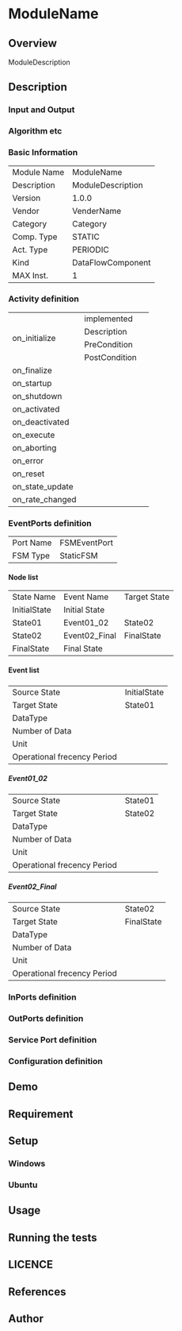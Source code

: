 # ModuleName

## Overview

ModuleDescription

## Description



### Input and Output



### Algorithm etc



### Basic Information

|  |  |
----|---- 
| Module Name | ModuleName |
| Description | ModuleDescription |
| Version | 1.0.0 |
| Vendor | VenderName |
| Category | Category |
| Comp. Type | STATIC |
| Act. Type | PERIODIC |
| Kind | DataFlowComponent |
| MAX Inst. | 1 |

### Activity definition

<table>
  <tr>
    <td rowspan="4">on_initialize</td>
    <td colspan="2">implemented</td>
    <tr>
      <td>Description</td>
      <td></td>
    </tr>
    <tr>
      <td>PreCondition</td>
      <td></td>
    </tr>
    <tr>
      <td>PostCondition</td>
      <td></td>
    </tr>
  </tr>
  <tr>
    <td>on_finalize</td>
    <td colspan="2"></td>
  </tr>
  <tr>
    <td>on_startup</td>
    <td colspan="2"></td>
  </tr>
  <tr>
    <td>on_shutdown</td>
    <td colspan="2"></td>
  </tr>
  <tr>
    <td>on_activated</td>
    <td colspan="2"></td>
  </tr>
  <tr>
    <td>on_deactivated</td>
    <td colspan="2"></td>
  </tr>
  <tr>
    <td>on_execute</td>
    <td colspan="2"></td>
  </tr>
  <tr>
    <td>on_aborting</td>
    <td colspan="2"></td>
  </tr>
  <tr>
    <td>on_error</td>
    <td colspan="2"></td>
  </tr>
  <tr>
    <td>on_reset</td>
    <td colspan="2"></td>
  </tr>
  <tr>
    <td>on_state_update</td>
    <td colspan="2"></td>
  </tr>
  <tr>
    <td>on_rate_changed</td>
    <td colspan="2"></td>
  </tr>
</table>

### EventPorts definition

|  |  |
----|---- 
| Port Name | FSMEventPort |
| FSM Type | StaticFSM |

#### Node list

<table>
  <tr>
    <td>State Name</td>
    <td>Event Name</td>
    <td>Target State</td>
  </tr>
  <tr>
    <td>InitialState</td>
    <td colspan="2">Initial State</td>
  </tr>
  <tr>
    <td rowspan="1">State01</td>
    <td>Event01_02</td>
    <td>State02</td>
  </tr>
  <tr>
    <td rowspan="1">State02</td>
    <td>Event02_Final</td>
    <td>FinalState</td>
  </tr>
  <tr>
    <td>FinalState</td>
    <td colspan="2">Final State</td>
  </tr>

</table>

#### Event list

##### 



<table>
  <tr>
    <td>Source State</td>
    <td colspan="2">InitialState</td>
  </tr>
  <tr>
    <td>Target State</td>
    <td colspan="2">State01</td>
  </tr>
  <tr>
    <td>DataType</td>
    <td></td>
    <td></td>
  </tr>
  <tr>
    <td>Number of Data</td>
    <td colspan="2"></td>
  </tr>
  <tr>
    <td>Unit</td>
    <td colspan="2"></td>
  </tr>
  <tr>
    <td>Operational frecency Period</td>
    <td colspan="2"></td>
  </tr>
</table>



##### Event01_02



<table>
  <tr>
    <td>Source State</td>
    <td colspan="2">State01</td>
  </tr>
  <tr>
    <td>Target State</td>
    <td colspan="2">State02</td>
  </tr>
  <tr>
    <td>DataType</td>
    <td></td>
    <td></td>
  </tr>
  <tr>
    <td>Number of Data</td>
    <td colspan="2"></td>
  </tr>
  <tr>
    <td>Unit</td>
    <td colspan="2"></td>
  </tr>
  <tr>
    <td>Operational frecency Period</td>
    <td colspan="2"></td>
  </tr>
</table>



##### Event02_Final



<table>
  <tr>
    <td>Source State</td>
    <td colspan="2">State02</td>
  </tr>
  <tr>
    <td>Target State</td>
    <td colspan="2">FinalState</td>
  </tr>
  <tr>
    <td>DataType</td>
    <td></td>
    <td></td>
  </tr>
  <tr>
    <td>Number of Data</td>
    <td colspan="2"></td>
  </tr>
  <tr>
    <td>Unit</td>
    <td colspan="2"></td>
  </tr>
  <tr>
    <td>Operational frecency Period</td>
    <td colspan="2"></td>
  </tr>
</table>





### InPorts definition


### OutPorts definition


### Service Port definition


### Configuration definition


## Demo

## Requirement

## Setup

### Windows

### Ubuntu

## Usage

## Running the tests

## LICENCE




## References




## Author


